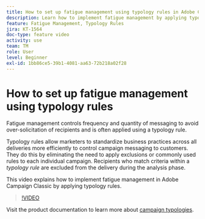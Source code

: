 ```yaml
---
title: How to set up fatigue management using typology rules in Adobe Campaign Classic
description: Learn how to implement fatigue management by applying typology rules.
feature: Fatigue Management, Typology Rules
jira: KT-1564
doc-type: feature video
activity: use
team: TM
role: User
level: Beginner
exl-id: 1bb86ce5-39b1-4081-aa63-72b218a02f28
---
```

# How to set up fatigue management using typology rules

Fatigue management controls frequency and quantity of messaging to avoid over-solicitation of recipients and is often applied using a typology rule.

Typology rules allow marketers to standardize business practices across all deliveries more efficiently to control campaign messaging to customers. They do this by eliminating the need to apply exclusions or commonly used rules to each individual campaign. Recipients who match criteria within a *typology rule* are excluded from the delivery during the analysis phase.

This video explains how to implement fatigue management in Adobe Campaign Classic by applying typology rules.

>[!VIDEO](https://video.tv.adobe.com/v/25090?quality=12&learn=on)

Visit the product documentation to learn more about [campaign typologies](https://experienceleague.adobe.com/docs/campaign-classic/using/orchestrating-campaigns/campaign-optimization/about-campaign-typologies.html?lang=en).
